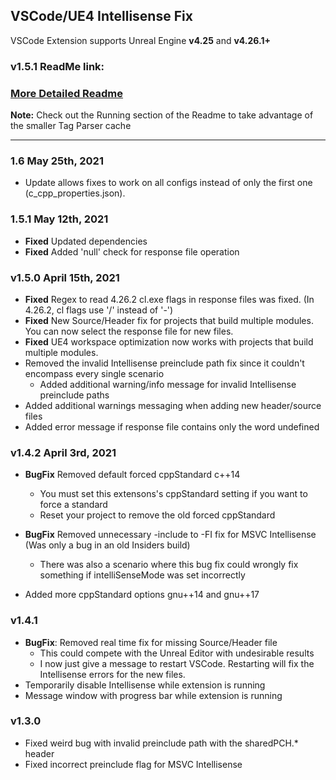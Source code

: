 ## VSCode/UE4 Intellisense Fix

VSCode Extension supports Unreal Engine **v4.25** and **v4.26.1+**

### v1.5.1 ReadMe link:

### [More Detailed Readme](https://gist.github.com/boocs/f63a4878156295b6e854cac68672f305)

**Note:** Check out the Running section of the Readme to take advantage of the smaller Tag Parser cache

---
### 1.6 May 25th, 2021
- Update allows fixes to work on all configs instead of only the first one (c_cpp_properties.json). 

### 1.5.1 May 12th, 2021
- **Fixed** Updated dependencies
- **Fixed** Added 'null' check for response file operation

### v1.5.0 April 15th, 2021
- **Fixed** Regex to read 4.26.2 cl.exe flags in response files was fixed. (In 4.26.2, cl flags use '/' instead of '-')
- **Fixed** New Source/Header fix for projects that build multiple modules. You can now select the response file for new files.
- **Fixed** UE4 workspace optimization now works with projects that build multiple modules.
- Removed the invalid Intellisense preinclude path fix since it couldn't encompass every single scenario
  - Added additional warning/info message for invalid Intellisense preinclude paths
- Added additional warnings messaging when adding new header/source files
- Added error message if response file contains only the word undefined


### v1.4.2 April 3rd, 2021
- **BugFix** Removed default forced cppStandard c++14
  - You must set this extensons's cppStandard setting if you want to force a standard
  - Reset your project to remove the old forced cppStandard

- **BugFix** Removed unnecessary -include to -FI fix for MSVC Intellisense (Was only a bug in an old Insiders build)
  - There was also a scenario where this bug fix could wrongly fix something if intelliSenseMode was set incorrectly
- Added more cppStandard options gnu++14 and gnu++17


### v1.4.1
- **BugFix**: Removed real time fix for missing Source/Header file
    - This could compete with the Unreal Editor with undesirable results
    - I now just give a message to restart VSCode. Restarting will fix the Intellisense errors for the new files.
- Temporarily disable Intellisense while extension is running
- Message window with progress bar while extension is running
  

### v1.3.0
- Fixed weird bug with invalid preinclude path with the sharedPCH.* header
- Fixed incorrect preinclude flag for MSVC Intellisense

